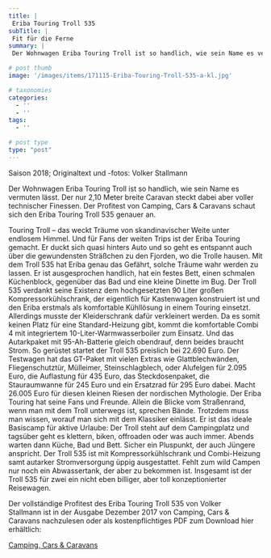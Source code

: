 ```yaml
---
title: |
 Eriba Touring Troll 535
subTitle: |
 Fit für die Ferne
summary: |
 Der Wohnwagen Eriba Touring Troll ist so handlich, wie sein Name es vermuten lässt. Der nur 2,10 Meter breite und 5,79 Meter lange Caravan steckt dabei aber voller technischer Finessen. Der Profitest der Fachzeitschrift Camping, Cars & Caravans schaut sich den Eriba Touring Troll genauer an.

# post thumb
image: '/images/items/171115-Eriba-Touring-Troll-535-a-kl.jpg'

# taxonomies
categories: 
  - ''
  - ''
tags:
  - ''

# post type
type: "post"
---
```


Saison 2018; Originaltext und -fotos: Volker Stallmann  

Der Wohnwagen Eriba Touring Troll ist so handlich, wie sein Name es vermuten lässt. Der nur 2,10 Meter breite Caravan steckt dabei aber voller technischer Finessen. Der Profitest von Camping, Cars & Caravans schaut sich den Eriba Touring Troll 535 genauer an.  

Touring Troll – das weckt Träume von skandinavischer Weite unter endlosem Himmel. Und für Fans der weiten Trips ist der Eriba Touring gemacht. Er duckt sich quasi hinters Auto und so geht es entspannt auch über die gewundensten Sträßchen zu den Fjorden, wo die Trolle hausen. Mit dem Troll 535 hat Eriba genau das Gefährt, solche Träume wahr werden zu lassen. Er ist ausgesprochen handlich, hat ein festes Bett, einen schmalen Küchenblock, gegenüber das Bad und eine kleine Dinette im Bug. Der Troll 535 verdankt seine Existenz dem hochgesetzten 90 Liter großen Kompressorkühlschrank, der eigentlich für Kastenwagen konstruiert ist und den Eriba erstmals als komfortable Kühllösung in einem Touring einsetzt. Allerdings musste der Kleiderschrank dafür verkleinert werden. Da es somit keinen Platz für eine Standard-Heizung gibt, kommt die komfortable Combi 4 mit integriertem 10-Liter-Warmwasserboiler zum Einsatz. Und das Autarkpaket mit 95-Ah-Batterie gleich obendrauf, denn beides braucht Strom. So gerüstet startet der Troll 535 preislich bei 22.690 Euro. Der Testwagen hat das GT-Paket mit vielen Extras wie Glattblechwänden, Fliegenschutztür, Mülleimer, Steinschlagblech, oder Alufelgen für 2.095 Euro, die Auflastung für 435 Euro, das Steckdosenpaket, die Stauraumwanne für 245 Euro und ein Ersatzrad für 295 Euro dabei. Macht 26.005 Euro für diesen kleinen Riesen der nordischen Mythologie. Der Eriba Touring hat seine Fans und Freunde. Allein die Blicke vom Straßenrand, wenn man mit dem Troll unterwegs ist, sprechen Bände. Trotzdem muss man wissen, worauf man sich mit dem Klassiker einlässt. Er ist das ideale Basiscamp für aktive Urlaube: Der Troll steht auf dem Campingplatz und tagsüber geht es klettern, biken, offroaden oder was auch immer. Abends warten dann Küche, Bad und Bett. Sicher ein Pluspunkt, der auch Jüngere anspricht. Der Troll 535 ist mit Kompressorkühlschrank und Combi-Heizung samt autarker Stromversorgung üppig ausgestattet. Fehlt zum wild Campen nur noch ein Abwassertank, der aber zu bekommen ist. Insgesamt ist der Troll 535 für zwei ein nicht eben billiger, aber toll konzeptionierter Reisewagen.  

Der vollständige Profitest des Eriba Touring Troll 535 von Volker Stallmann ist in der Ausgabe Dezember 2017 von Camping, Cars & Caravans nachzulesen oder als kostenpflichtiges PDF zum Download hier erhältlich:  

[Camping, Cars & Caravans](http://camping-cars-caravans.de)